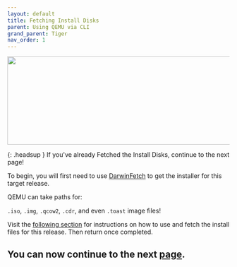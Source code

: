 ```yaml
---
layout: default
title: Fetching Install Disks
parent: Using QEMU via CLI
grand_parent: Tiger
nav_order: 1
---
```


<p align="center">
  <img width="650" height="200" src="../../../../assets/HeaderFetchingInstaller.png">
</p>

{: .headsup }
If you've already Fetched the Install Disks, continue to the next page!

To begin, you will first need to use [DarwinFetch](https://github.com/royalgraphx/DarwinFetch) to get the installer for this target release.

QEMU can take paths for:

``.iso``, ``.img``, ``.qcow2``, ``.cdr``, and even ``.toast`` image files!

Visit the [following section](../../../../infocenter/06-FetchingInstaller/03-PowerPC/00-Introduction/) for instructions on how to use and fetch the install files for this release. Then return once completed.

## You can now continue to the next <a href="../01-MacintoshHD">page</a>.
